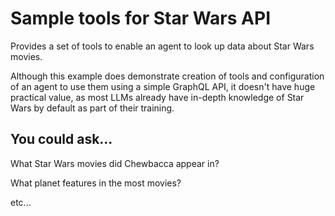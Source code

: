# Sample tools for Star Wars API

Provides a set of tools to enable an agent to look up data about Star Wars movies.

Although this example does demonstrate creation of tools and configuration of an agent to use them using a simple GraphQL API,
it doesn't have huge practical value, as most LLMs already have in-depth knowledge of Star Wars by default as part of their training.

## You could ask...

What Star Wars movies did Chewbacca appear in?

What planet features in the most movies?

etc...
